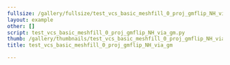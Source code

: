 ```yaml
---
fullsize: /gallery/fullsize/test_vcs_basic_meshfill_0_proj_gmflip_NH_via_gm.png
layout: example
other: []
script: test_vcs_basic_meshfill_0_proj_gmflip_NH_via_gm.py
thumb: /gallery/thumbnails/test_vcs_basic_meshfill_0_proj_gmflip_NH_via_gm.png
title: test_vcs_basic_meshfill_0_proj_gmflip_NH_via_gm

---
```

